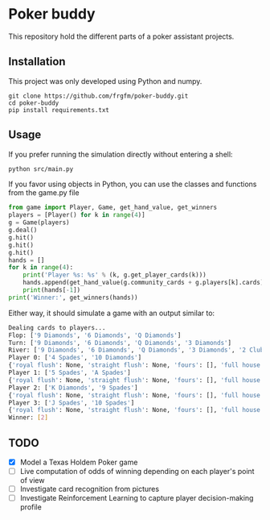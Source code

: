 # Poker buddy
This repository hold the different parts of a poker assistant projects. 



## Installation

This project was only developed using Python and numpy.

```
git clone https://github.com/frgfm/poker-buddy.git
cd poker-buddy
pip install requirements.txt
```



## Usage

If you prefer running the simulation directly without entering a shell:

```bash
python src/main.py
```

If you favor using objects in Python, you can use the classes and functions from the game.py file

```python
from game import Player, Game, get_hand_value, get_winners
players = [Player() for k in range(4)]
g = Game(players)
g.deal()
g.hit()
g.hit()
g.hit()
hands = []
for k in range(4):
    print('Player %s: %s' % (k, g.get_player_cards(k)))
    hands.append(get_hand_value(g.community_cards + g.players[k].cards))
    print(hands[-1])
print('Winner:', get_winners(hands))
```

Either way, it should simulate a game with an output similar to:
```bash
Dealing cards to players...
Flop: ['9 Diamonds', '6 Diamonds', 'Q Diamonds']
Turn: ['9 Diamonds', '6 Diamonds', 'Q Diamonds', '3 Diamonds']
River: ['9 Diamonds', '6 Diamonds', 'Q Diamonds', '3 Diamonds', '2 Clubs']
Player 0: ['4 Spades', '10 Diamonds']
{'royal flush': None, 'straight flush': None, 'fours': [], 'full house': None, 'flush': 'Diamonds', 'straight': [], 'threes': [], 'double pairs': [], 'pairs': [], 'high': 10}
Player 1: ['5 Spades', 'A Spades']
{'royal flush': None, 'straight flush': None, 'fours': [], 'full house': None, 'flush': [], 'straight': [], 'threes': [], 'double pairs': [], 'pairs': [], 'high': 12}
Player 2: ['K Diamonds', '9 Spades']
{'royal flush': None, 'straight flush': None, 'fours': [], 'full house': None, 'flush': 'Diamonds', 'straight': [], 'threes': [], 'double pairs': [], 'pairs': [7], 'high': 11}
Player 3: ['J Spades', '10 Spades']
{'royal flush': None, 'straight flush': None, 'fours': [], 'full house': None, 'flush': [], 'straight': [], 'threes': [], 'double pairs': [], 'pairs': [], 'high': 10}
Winner: [2]
```


## TODO
- [x] Model a Texas Holdem Poker game
- [ ] Live computation of odds of winning depending on each player's point of view
- [ ] Investigate card recognition from pictures
- [ ] Investigate Reinforcement Learning to capture player decision-making profile
